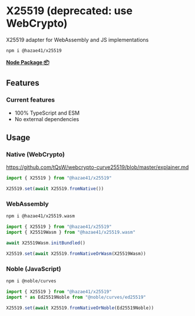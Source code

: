 # X25519 (deprecated: use WebCrypto)

X25519 adapter for WebAssembly and JS implementations

```bash
npm i @hazae41/x25519
```

[**Node Package 📦**](https://www.npmjs.com/package/@hazae41/x25519)

## Features

### Current features
- 100% TypeScript and ESM
- No external dependencies

## Usage

### Native (WebCrypto)

https://github.com/tQsW/webcrypto-curve25519/blob/master/explainer.md

```typescript
import { X25519 } from "@hazae41/x25519"

X25519.set(await X25519.fromNative())
```

### WebAssembly

```bash
npm i @hazae41/x25519.wasm
```

```typescript
import { X25519 } from "@hazae41/x25519"
import { X25519Wasm } from "@hazae41/x25519.wasm"

await X25519Wasm.initBundled()

X25519.set(await X25519.fromNativeOrWasm(X25519Wasm))
```

### Noble (JavaScript)

```bash
npm i @noble/curves
```

```typescript
import { X25519 } from "@hazae41/x25519"
import * as Ed25519Noble from "@noble/curves/ed25519"

X25519.set(await X25519.fromNativeOrNoble(Ed25519Noble))
```
